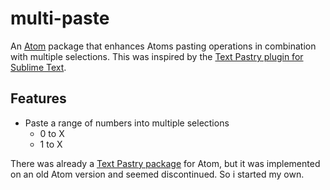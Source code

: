 # multi-paste

An [Atom](https://atom.io) package that enhances Atoms pasting operations in combination with multiple selections. This was inspired by the [Text Pastry plugin for Sublime Text](https://github.com/duydao/Text-Pastry).

## Features
* Paste a range of numbers into multiple selections
  * 0 to X
  * 1 to X

<!-- ![A screenshot of your package](https://f.cloud.github.com/assets/69169/2290250/c35d867a-a017-11e3-86be-cd7c5bf3ff9b.gif) -->

There was already a [Text Pastry package](https://atom.io/packages/text-pastry) for Atom, but it was implemented on an old Atom version and seemed discontinued. So i started my own.
